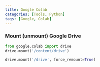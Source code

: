 ```yaml
---
title: Google Colab 
categories: [Tools, Python]
tags: [Google, Colab]
---
```


### Mount (unmount) Google Drive
```python
from google.colab import drive
drive.mount('/content/drive')
```
``` python
drive.mount('/drive', force_remount=True)
```
